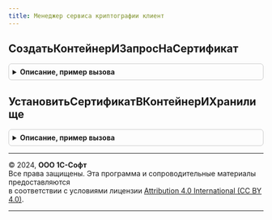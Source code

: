 ```yaml
---
title: Менеджер сервиса криптографии клиент
---
```



## СоздатьКонтейнерИЗапросНаСертификат
<details style="margin: 1em 0; padding: 0.5em; border: 1px solid #ccc; border-radius: 6px;">

<summary style="font-weight: bold; cursor: pointer;">Описание, пример вызова</summary>

```bsl

// Создает ключевую пару и формирует данные для запроса на сертификат
//
// Параметры:
//   ОповещениеОЗавершении - ОписаниеОповещения - описание процедуры, принимающей результат:
//     * Результат - Структура - результат выполнения процедуры:
//       ** Выполнено      		- Булево - если Истина, то процедура успешно выполнена и получен результат,
//       						  иначе, подробности в ИнформацияОбОшибке.
//       ** ОписаниеОшибки 		- ИнформацияОбОшибке - описание ошибки выполнения, в случае возникновения ошибки,
//								  нижеописанные поля не формируются.
//       ** ЗапросСертификата 	- ДвоичныеДанные - файлов в формате PKCS10
//       ** ОткрытыйКлюч 		- ДвоичныеДанные - данные ключа
//       ** ИмяПровайдера 		- Строка - содержит имя провайдера использованный для генерации ключа
//       ** ТипПровайдера 		- Число - тип провайдера использованный для генерации ключа
//   ИдентификаторЗаявления		- Строка - длина - 36 - обычно уникальный идентификатор, используется для последующей установки сертификата
//   СодержаниеЗапроса 			- Строка - описание полей для запроса на сертификат
//   ИдентификаторАбонента 		- Строка - длина - 36 - уникальный идентификатор
//   НотариусАдвокатГлаваКФХ	- Булево - используется при формировании ОГРН
//
Процедура СоздатьКонтейнерИЗапросНаСертификат(ОповещениеОЗавершении, Экспорт
```

Пример вызова
```bsl
МенеджерСервисаКриптографииКлиент.СоздатьКонтейнерИЗапросНаСертификат(ОповещениеОЗавершении, );
```
</details>

## УстановитьСертификатВКонтейнерИХранилище
<details style="margin: 1em 0; padding: 0.5em; border: 1px solid #ccc; border-radius: 6px;">

<summary style="font-weight: bold; cursor: pointer;">Описание, пример вызова</summary>

```bsl

// Устанавливает сертификат в защищенном хранилище
//
// Параметры:
//   ОповещениеОЗавершении - ОписаниеОповещения - описание процедуры, принимающей результат:
//     * Результат - Структура - результат выполнения процедуры:
//       ** Выполнено      	- Булево - если Истина, то процедура успешно выполнена и получен результат, иначе см. ИнформацияОбОшибке.
//       ** ОписаниеОшибки 	- ИнформацияОбОшибке - описание ошибки выполнения, в случае возникновения ошибки.
//   ИдентификаторЗаявления - Строка - длина - 36 - обычно уникальный идентификатор, используется сопоставления закрытого ключа.
//   ДанныеСертификата 		- ДвоичныеДанные - в кодировке DER или PEM
//
Процедура УстановитьСертификатВКонтейнерИХранилище(ОповещениеОЗавершении, Экспорт
```

Пример вызова
```bsl
МенеджерСервисаКриптографииКлиент.УстановитьСертификатВКонтейнерИХранилище(ОповещениеОЗавершении, );
```
</details>

---

© 2024, **ООО 1С-Софт**  
Все права защищены. Эта программа и сопроводительные материалы предоставляются  
в соответствии с условиями лицензии [Attribution 4.0 International (CC BY 4.0)](https://creativecommons.org/licenses/by/4.0/legalcode).

---
